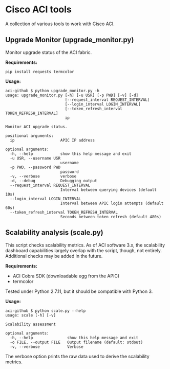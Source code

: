 # Cisco ACI tools

A collection of various tools to work with Cisco ACI.

## Upgrade Monitor (upgrade_monitor.py)

Monitor upgrade status of the ACI fabric.

**Requirements:**
```
pip install requests termcolor
```

**Usage:**
```
aci-github $ python upgrade_monitor.py -h
usage: upgrade_monitor.py [-h] [-u USR] [-p PWD] [-v] [-d]
                          [--request_interval REQUEST_INTERVAL]
                          [--login_interval LOGIN_INTERVAL]
                          [--token_refresh_interval TOKEN_REFRESH_INTERVAL]
                          ip

Monitor ACI upgrade status.

positional arguments:
  ip                    APIC IP address

optional arguments:
  -h, --help            show this help message and exit
  -u USR, --username USR
                        username
  -p PWD, --password PWD
                        password
  -v, --verbose         verbose
  -d, --debug           Debugging output
  --request_interval REQUEST_INTERVAL
                        Interval between querying devices (default 10s)
  --login_interval LOGIN_INTERVAL
                        Interval between APIC login attempts (default 60s)
  --token_refresh_interval TOKEN_REFRESH_INTERVAL
                        Seconds between token refresh (default 480s)
```

## Scalability analysis (scale.py)

This script checks scalability metrics. As of ACI software 3.x, the scalability dashboard capabilities largely overlap with the script, though, not entirely. Additional checks may be added in the future.

**Requirements:**

* ACI Cobra SDK (downloadable egg from the APIC)
* termcolor

Tested under Python 2.7.11, but it should be compatible with Python 3.

**Usage:**

```
aci-github $ python scale.py --help
usage: scale [-h] [-v]

Scalability assessment

optional arguments:
  -h, --help               show this help message and exit
  -o FILE, --output FILE   Output filename (default: stdout)
  -v, --verbose            Verbose
```

The verbose option prints the raw data used to derive the scalability metrics.
